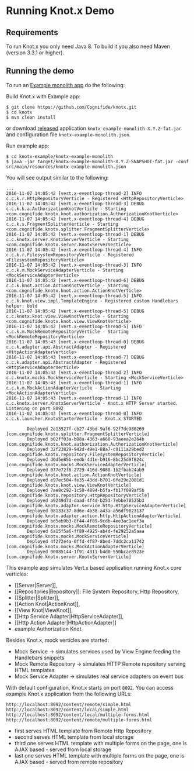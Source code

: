 # Running Knot.x Demo

## Requirements

To run Knot.x you only need Java 8.
To build it you also need Maven (version 3.3.1 or higher).

## Running the demo
To run an [Example monolith app](https://github.com/Cognifide/knotx/blob/master/knotx-example/knotx-example-monolith) do the following:

Build Knot.x with Example app:

```
$ git clone https://github.com/Cognifide/knotx.git
$ cd knotx
$ mvn clean install
```

or download [released](https://github.com/Cognifide/knotx/releases) application `knotx-example-monolith-X.Y.Z-fat.jar` and configuration file `knotx-example-monolith.json`.

Run example app:
```
$ cd knotx-example/knotx-example-monolith
$ java -jar target/knotx-example-monolith-X.Y.Z-SNAPSHOT-fat.jar -conf src/main/resources/knotx-example-monolith.json
```

You will see output similar to the following:
```
...
2016-11-07 14:05:42 [vert.x-eventloop-thread-2] INFO  c.c.k.r.HttpRepositoryVerticle - Registered <HttpRepositoryVerticle>
2016-11-07 14:05:42 [vert.x-eventloop-thread-3] DEBUG c.c.k.k.a.AuthorizationKnotVerticle - Starting <com.cognifide.knotx.knot.authorization.AuthorizationKnotVerticle>
2016-11-07 14:05:42 [vert.x-eventloop-thread-4] DEBUG c.c.k.s.FragmentSplitterVerticle - Starting <com.cognifide.knotx.splitter.FragmentSplitterVerticle>
2016-11-07 14:05:42 [vert.x-eventloop-thread-1] DEBUG c.c.knotx.server.KnotxServerVerticle - Starting <com.cognifide.knotx.server.KnotxServerVerticle>
2016-11-07 14:05:42 [vert.x-eventloop-thread-4] INFO  c.c.k.r.FilesystemRepositoryVerticle - Registered <FilesystemRepositoryVerticle>
2016-11-07 14:05:42 [vert.x-eventloop-thread-3] INFO  c.c.k.m.MockServiceAdapterVerticle - Starting <MockServiceAdapterVerticle>
2016-11-07 14:05:42 [vert.x-eventloop-thread-6] DEBUG c.c.k.knot.action.ActionKnotVerticle - Starting <com.cognifide.knotx.knot.action.ActionKnotVerticle>
2016-11-07 14:05:42 [vert.x-eventloop-thread-5] INFO  c.c.k.knot.view.impl.TemplateEngine - Registered custom Handlebars helper: bold
2016-11-07 14:05:42 [vert.x-eventloop-thread-5] DEBUG c.c.knotx.knot.view.ViewKnotVerticle - Starting <com.cognifide.knotx.knot.view.ViewKnotVerticle>
2016-11-07 14:05:42 [vert.x-eventloop-thread-5] INFO  c.c.k.m.MockRemoteRepositoryVerticle - Starting <MockRemoteRepositoryVerticle>
2016-11-07 14:05:43 [vert.x-eventloop-thread-0] DEBUG c.c.k.adapter.api.AbstractAdapter - Registered <HttpActionAdapterVerticle>
2016-11-07 14:05:43 [vert.x-eventloop-thread-7] DEBUG c.c.k.adapter.api.AbstractAdapter - Registered <HttpServiceAdapterVerticle>
2016-11-07 14:05:43 [vert.x-eventloop-thread-2] INFO  c.c.knotx.mocks.MockServiceVerticle - Starting <MockServiceVerticle>
2016-11-07 14:05:43 [vert.x-eventloop-thread-1] INFO  c.c.k.m.MockActionAdapterVerticle - Starting <MockActionAdapterVerticle>
2016-11-07 14:05:43 [vert.x-eventloop-thread-1] INFO  c.c.knotx.server.KnotxServerVerticle - Knot.x HTTP Server started. Listening on port 8092
2016-11-07 14:05:43 [vert.x-eventloop-thread-0] INFO  c.c.k.launcher.KnotxStarterVerticle - Knot.x STARTED 

		Deployed 2e13527f-cb27-43bd-9af6-92f7dc980269 [com.cognifide.knotx.splitter.FragmentSplitterVerticle]
		Deployed b02ff03a-b88a-4363-a660-93aeea2e264b [com.cognifide.knotx.knot.authorization.AuthorizationKnotVerticle]
		Deployed 32f23829-942d-49e1-88a7-c0111a29bed2 [com.cognifide.knotx.repository.FilesystemRepositoryVerticle]
		Deployed d0d5e85b-eedb-4d1e-b916-8bc25d9f824c [com.cognifide.knotx.mocks.MockServiceAdapterVerticle]
		Deployed 077e72f6-2729-416d-9088-1b2fbab24ab9 [com.cognifide.knotx.knot.action.ActionKnotVerticle]
		Deployed e97ec584-fe35-43dd-b701-6fe29e2081d1 [com.cognifide.knotx.knot.view.ViewKnotVerticle]
		Deployed 7ae8c292-1c50-4894-b5fa-fb17f099af5b [com.cognifide.knotx.repository.HttpRepositoryVerticle]
		Deployed a9249d7d-daad-4f4d-b253-7ebbe70525b3 [com.cognifide.knotx.adapter.service.http.HttpServiceAdapterVerticle]
		Deployed 08133c37-8d6e-4b38-a43a-a56df9823137 [com.cognifide.knotx.adapter.action.http.HttpActionAdapterVerticle]
		Deployed bd5eb9b3-8f44-4f89-9cdb-4ee3ac1eef3a [com.cognifide.knotx.mocks.MockRemoteRepositoryVerticle]
		Deployed 6a15f5a6-ff89-4925-ab4d-fe29252a5aaa [com.cognifide.knotx.mocks.MockServiceVerticle]
		Deployed 4f272e4a-0ffd-4f87-8bed-7ddc2ca11742 [com.cognifide.knotx.mocks.MockActionAdapterVerticle]
		Deployed 00085144-1f91-4311-b4d0-550bcae8923e [com.cognifide.knotx.server.KnotxServerVerticle]
```

This example app simulates Vert.x based application running Knot.x core verticles:
 - [[Server|Server]],
 - [[Repositories|Repository]]: File System Repository, Http Repository,
 - [[Splitter|Splitter]],
 - [[Action Knot|ActionKnot]],
 - [[View Knot|ViewKnot]],
 - [[Http Service Adapter|HttpServiceAdapter]], 
 - [[Http Action Adapter|HttpActionAdapter]]
 - example Authorization Knot.
 
Besides Knot.x, mock verticles are started:
 - Mock Service  -> simulates services used by View Engine feeding the Handlebars snippets
 - Mock Remote Repository -> simulates HTTP Remote repository serving HTML templates
 - Mock Service Adapter -> simulates real service adapters on event bus

With default configuration, Knot.x starts on port `8092`. You can access example Knot.x application from the following URLs:
```
http://localhost:8092/content/remote/simple.html
http://localhost:8092/content/local/simple.html
http://localhost:8092/content/local/multiple-forms.html
http://localhost:8092/content/remote/multiple-forms.html
```
- first serves HTML template from Remote Http Repository
- second serves HTML template from local storage
- third one serves HTML template with multiple forms on the page, one is AJAX based - served from local storage
- last one serves HTML template with multiple forms on the page, one is AJAX based - served from remote repository

